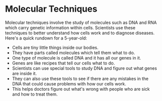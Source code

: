 # Molecular Techniques

Molecular techniques involve the study of molecules such as DNA and RNA which carry genetic information within cells. Scientists use these techniques to better understand how cells work and to diagnose diseases. Here's a quick rundown for a 5-year-old:

* Cells are tiny little things inside our bodies.
* They have parts called molecules which tell them what to do.
* One type of molecule is called DNA and it has all our genes in it.
* Genes are like recipes that tell our cells what to do.
* Scientists can use special tools to study DNA and figure out what genes are inside it.
* They can also use these tools to see if there are any mistakes in the DNA that could cause problems with how our cells work.
* This helps doctors figure out what's wrong with people who are sick and how to treat them.
